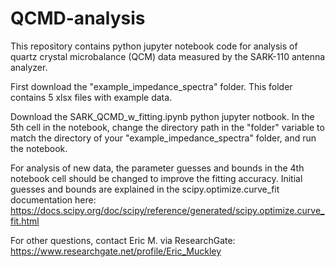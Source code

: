 # QCMD-analysis

This repository contains python jupyter notebook code for analysis of quartz crystal microbalance (QCM) data measured by the SARK-110 antenna analyzer.

First download the "example_impedance_spectra" folder. This folder contains 5 xlsx files with example data.

Download the SARK_QCMD_w_fitting.ipynb python jupyter notbook. In the 5th cell in the notebook, change the directory path in the "folder" variable to match the directory of your "example_impedance_spectra" folder, and run the notebook.

For analysis of new data, the parameter guesses and bounds in the 4th notebook cell should be changed to improve the fitting accuracy. Initial guesses and bounds are explained in the scipy.optimize.curve_fit documentation here:
https://docs.scipy.org/doc/scipy/reference/generated/scipy.optimize.curve_fit.html

For other questions, contact Eric M. via ResearchGate:
https://www.researchgate.net/profile/Eric_Muckley
